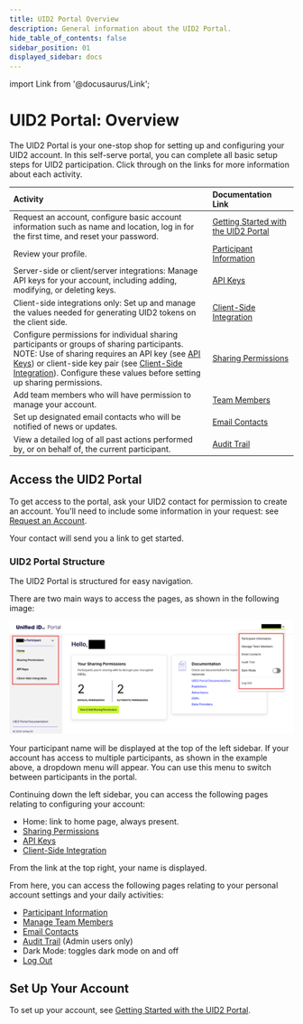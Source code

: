 ```yaml
---
title: UID2 Portal Overview
description: General information about the UID2 Portal.
hide_table_of_contents: false
sidebar_position: 01
displayed_sidebar: docs
---
```


import Link from '@docusaurus/Link';

# UID2 Portal: Overview

The UID2 Portal is your one-stop shop for setting up and configuring your UID2 account. In this self-serve portal, you can complete all basic setup steps for UID2 participation. Click through on the links for more information about each activity.

| Activity | Documentation Link |
| :--- | :--- | 
| Request an account, configure basic account information such as name and location, log in for the first time, and reset your password. | [Getting Started with the UID2 Portal](portal-getting-started.md) |
| Review your profile. | [Participant Information](participant-info.md) |
| Server-side or client/server integrations: Manage API keys for your account, including adding, modifying, or deleting keys. | [API Keys](api-keys.md) |
| Client-side integrations only: Set up and manage the values needed for generating UID2 tokens on the client side. | [Client-Side Integration](client-side-integration.md) |
| Configure permissions for individual sharing participants or groups of sharing participants.<br/>NOTE: Use of sharing requires an API key (see [API Keys](api-keys.md)) or client-side key pair (see [Client-Side Integration](client-side-integration.md)). Configure these values before setting up sharing permissions. | [Sharing Permissions](sharing-permissions.md) |
| Add team members who will have permission to manage your account. | [Team Members](team-members.md) |
| Set up designated email contacts who will be notified of news or updates. | [Email Contacts](email-contacts.md) |
| View a detailed log of all past actions performed by, or on behalf of, the current participant. | [Audit Trail](audit-trail.md) |

## Access the UID2 Portal

To get access to the portal, ask your UID2 contact for permission to create an account. You'll need to include some information in your request: see [Request an Account](portal-getting-started.md#request-an-account).

Your contact will send you a link to get started.

### UID2 Portal Structure

The UID2 Portal is structured for easy navigation.

There are two main ways to access the pages, as shown in the following image:

![UID2 Portal Structure](images/portal-uid2-overview.png)

Your participant name will be displayed at the top of the left sidebar. If your account has access to multiple participants, as shown in the example above, a dropdown menu will appear. You can use this menu to switch between participants in the portal. 

Continuing down the left sidebar, you can access the following pages relating to configuring your account:

- Home: link to home page, always present.
- [Sharing Permissions](sharing-permissions.md)
- [API Keys](api-keys.md)
- [Client-Side Integration](client-side-integration.md)

From the link at the top right, your name is displayed.

From here, you can access the following pages relating to your personal account settings and your daily activities:

- [Participant Information](participant-info.md)
- [Manage Team Members](team-members.md)
- [Email Contacts](email-contacts.md)
- [Audit Trail](audit-trail.md) (Admin users only)
- Dark Mode: toggles dark mode on and off
- [Log Out](portal-getting-started.md#log-out)

## Set Up Your Account

To set up your account, see [Getting Started with the UID2 Portal](portal-getting-started.md).
